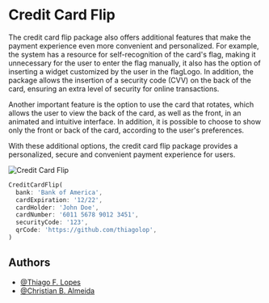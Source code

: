 
# Credit Card Flip

The credit card flip package also offers additional features that make the payment experience even more convenient and personalized. For example, the system has a resource for self-recognition of the card's flag, making it unnecessary for the user to enter the flag manually, it also has the option of inserting a widget customized by the user in the flagLogo. In addition, the package allows the insertion of a security code (CVV) on the back of the card, ensuring an extra level of security for online transactions.

Another important feature is the option to use the card that rotates, which allows the user to view the back of the card, as well as the front, in an animated and intuitive interface. In addition, it is possible to choose to show only the front or back of the card, according to the user's preferences.

With these additional options, the credit card flip package provides a personalized, secure and convenient payment experience for users.


![Credit Card Flip](https://user-images.githubusercontent.com/109871891/222574212-5c0df6ec-41e2-4f30-8902-df150f604a6e.gif)

```dart
CreditCardFlip(
  bank: 'Bank of America',
  cardExpiration: '12/22',
  cardHolder: 'John Doe',
  cardNumber: '6011 5678 9012 3451',
  securityCode: '123',
  qrCode: 'https://github.com/thiagolop',
)
```

## Authors


- [@Thiago F. Lopes](https://github.com/thiagolop)
- [@Christian B. Almeida ](https://github.com/cbalmeida)


